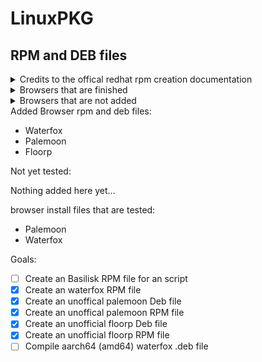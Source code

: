 # LinuxPKG
## RPM and DEB files

<details><summary>Credits to the offical redhat rpm creation documentation</summary>

"https://www.redhat.com/en/blog/create-rpm-package" website to make this repository possible

Without the Linux Package "alien" creating an rpm and deb file would take longer

</details>

<details><summary>Browsers that are finished</summary>

- [Floorp](https://floorp.app)
- [Waterfox](https:/waterfox.net)
- [Palemoon](https://palemoon.org)
- [Basilisk](https://basilisk-browser.org)

</details>

<details><summary>Browsers that are not added</summary>

- [Icecat](https://icecat.org)
* not finished
</details>
Added Browser rpm and deb files:

- Waterfox
- Palemoon
- Floorp

Not yet tested:

Nothing added here yet...

browser install files that are tested:

- Palemoon
- Waterfox

Goals:
- [ ] Create an Basilisk RPM file for an script
- [X] Create an waterfox RPM file
- [X] Create an unoffical palemoon Deb file
- [X] Create an unoffical palemoon RPM file
- [X] Create an unofficial floorp Deb file
- [X] Create an unofficial floorp RPM file
- [ ] Compile aarch64 (amd64) waterfox .deb file
